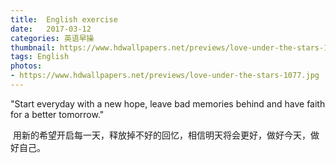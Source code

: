 ```yaml
---
title:  English exercise
date:   2017-03-12
categories: 英语早操
thumbnail: https://www.hdwallpapers.net/previews/love-under-the-stars-1077.jpg
tags: English
photos:
- https://www.hdwallpapers.net/previews/love-under-the-stars-1077.jpg
---
```


"Start everyday with a new hope, leave bad memories behind and have faith for a better tomorrow."
<p> 用新的希望开启每一天，释放掉不好的回忆，相信明天将会更好，做好今天，做好自己。</p>
